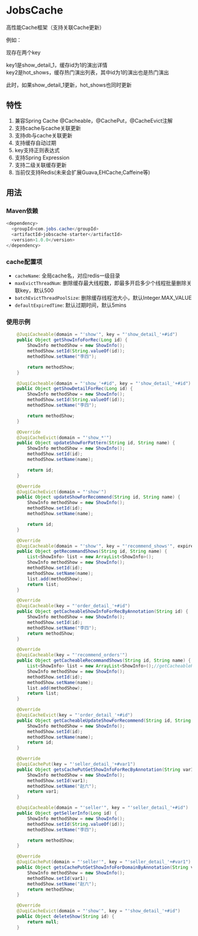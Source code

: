 # JobsCache
高性能Cache框架（支持关联Cache更新）

例如：

现存在两个key

key1是show_detail_1，缓存id为1的演出详情<br/>
key2是hot_shows，缓存热门演出列表，其中id为1的演出也是热门演出

此时，如果show_detail_1更新，hot_shows也同时更新

## 特性

1. 兼容Spring Cache @Cacheable，@CachePut，@CacheEvict注解
2. 支持cache与cache关联更新
3. 支持db与cache关联更新
4. 支持缓存自动过期
5. key支持正则表达式
6. 支持Spring Expression
7. 支持二级关联缓存更新
8. 当前仅支持Redis(未来会扩展Guava,EHCache,Caffeine等)

## 用法

### Maven依赖 ###

```java
<dependency>
  <groupId>com.jobs.cache</groupId>
  <artifactId>jobscache-starter</artifactId>
  <version>1.0.0</version>
</dependency>
```

### cache配置项 ###            
* `cacheName`: 全局cache名，对应redis一级目录
* `maxEvictThreadNum`: 删除缓存最大线程数，即最多开启多少个线程批量删除关联key，默认500
* `batchEvictThreadPoolSize`: 删除缓存线程池大小，默认Integer.MAX_VALUE
* `defaultExpiredTime`: 默认过期时间，默认5mins

### 使用示例 ###

```java
    @JuqiCacheable(domain = "'show'", key = "'show_detail_'+#id")
    public Object getShowInfoForRec(Long id) {
        ShowInfo methodShow = new ShowInfo();
        methodShow.setId(String.valueOf(id));
        methodShow.setName("李四");

        return methodShow;
    }

    @JuqiCacheable(domain = "'show_'+#id", key = "'show_detail_'+#id")
    public Object getShowDetailForRec(Long id) {
        ShowInfo methodShow = new ShowInfo();
        methodShow.setId(String.valueOf(id));
        methodShow.setName("李四");

        return methodShow;
    }

    @Override
    @JuqiCacheEvict(domain = "'show_*'")
    public Object updateShowForPattern(String id, String name) {
        ShowInfo methodShow = new ShowInfo();
        methodShow.setId(id);
        methodShow.setName(name);

        return id;
    }

    @Override
    @JuqiCacheEvict(domain = "'show'")
    public Object updateShowForRecommend(String id, String name) {
        ShowInfo methodShow = new ShowInfo();
        methodShow.setId(id);
        methodShow.setName(name);

        return id;
    }

    @Override
    @JuqiCacheable(domain = "'show'", key = "'recommend_shows'", expireTime = 5000L)
    public Object getRecommandShows(String id, String name) {
        List<ShowInfo> list = new ArrayList<ShowInfo>();
        ShowInfo methodShow = new ShowInfo();
        methodShow.setId(id);
        methodShow.setName(name);
        list.add(methodShow);
        return list;
    }

    @Override
    @JuqiCacheable(key = "'order_detail_'+#id")
    public Object getCacheableShowInfoForRecByAnnotation(String id) {
        ShowInfo methodShow = new ShowInfo();
        methodShow.setId(id);
        methodShow.setName("李四");
        return methodShow;
    }

    @Override
    @JuqiCacheable(key = "'recommend_orders'")
    public Object getCacheableRecommandShows(String id, String name) {
        List<ShowInfo> list = new ArrayList<ShowInfo>();//getCacheableRecommandShows
        ShowInfo methodShow = new ShowInfo();
        methodShow.setId(id);
        methodShow.setName(name);
        list.add(methodShow);
        return list;
    }

    @Override
    @JuqiCacheEvict(key = "'order_detail_'+#id")
    public Object getCacheableUpdateShowForRecommend(String id, String name) {
        ShowInfo methodShow = new ShowInfo();
        methodShow.setId(id);
        methodShow.setName(name);
        return id;
    }

    @Override
    @JuqiCachePut(key = "'seller_detail_'+#var1")
    public Object getsCachePutGetShowInfoForRecByAnnotation(String var1) {
        ShowInfo methodShow = new ShowInfo();
        methodShow.setId(var1);
        methodShow.setName("赵六");
        return var1;
    }

    @JuqiCacheable(domain = "'seller'", key = "'seller_detail_'+#id")
    public Object getSellerInfo(Long id) {
        ShowInfo methodShow = new ShowInfo();
        methodShow.setId(String.valueOf(id));
        methodShow.setName("李四");

        return methodShow;
    }

    @Override
    @JuqiCachePut(domain = "'seller'", key = "'seller_detail_'+#var1")
    public Object getsCachePutGetShowInfoForDomainByAnnotation(String var1) {
        ShowInfo methodShow = new ShowInfo();
        methodShow.setId(var1);
        methodShow.setName("赵六");
        return methodShow;
    }

    @Override
    @JuqiCacheEvict(domain = "'show'", key = "'show_detail_'+#id")
    public Object deleteShow(String id) {
        return null;
    }
```
